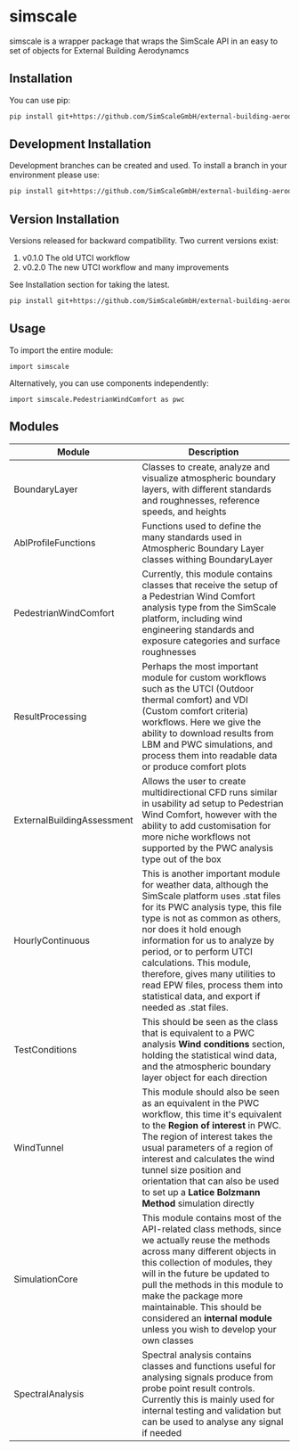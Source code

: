 
# simscale

simscale is a wrapper package that wraps the SimScale API in an easy to set of objects for External Building Aerodynamcs

## Installation

You can use pip:

```bash
pip install git+https://github.com/SimScaleGmbH/external-building-aerodynamics.git
```

## Development Installation

Development branches can be created and used. To install a branch in your environment please use:

```bash
pip install git+https://github.com/SimScaleGmbH/external-building-aerodynamics.git@branch-name
```

## Version Installation

Versions released for backward compatibility. Two current versions exist:

 1. v0.1.0 The old UTCI workflow
 2. v0.2.0 The new UTCI workflow and many improvements

See Installation section for taking the latest.

```bash
pip install git+https://github.com/SimScaleGmbH/external-building-aerodynamics.git@version-name
```

## Usage
To import the entire module:

    import simscale

Alternatively, you can use components independently:

    import simscale.PedestrianWindComfort as pwc

## Modules
| Module | Description |
|--|--|
| BoundaryLayer | Classes to create, analyze and visualize atmospheric boundary layers, with different standards and roughnesses, reference speeds, and heights |
| AblProfileFunctions | Functions used to define the many standards used in Atmospheric Boundary Layer classes withing BoundaryLayer |
| PedestrianWindComfort | Currently, this module contains classes that receive the setup of a Pedestrian Wind Comfort analysis type from the SimScale platform, including wind engineering standards and exposure categories and surface roughnesses |
| ResultProcessing | Perhaps the most important module for custom workflows such as the UTCI (Outdoor thermal comfort) and VDI (Custom comfort criteria) workflows. Here we give the ability to download results from LBM and PWC simulations, and process them into readable data or produce comfort plots |
| ExternalBuildingAssessment | Allows the user to create multidirectional CFD runs similar in usability ad setup to Pedestrian Wind Comfort, however with the ability to add customisation for more niche workflows not supported by the PWC analysis type out of the box |
| HourlyContinuous | This is another important module for weather data, although the SimScale platform uses .stat files for its PWC analysis type, this file type is not as common as others, nor does it hold enough information for us to analyze by period, or to perform UTCI calculations. This module, therefore, gives many utilities to read EPW files, process them into statistical data, and export if needed as .stat files. |
| TestConditions | This should be seen as the class that is equivalent to a PWC analysis **Wind conditions** section, holding the statistical wind data, and the atmospheric boundary layer object for each direction |
| WindTunnel | This module should also be seen as an equivalent in the PWC workflow, this time it's equivalent to the **Region of interest** in PWC. The region of interest takes the usual parameters of a region of interest and calculates the wind tunnel size position and orientation that can also be used to set up a **Latice Bolzmann Method** simulation directly|
| SimulationCore | This module contains most of the API-related class methods, since we actually reuse the methods across many different objects in this collection of modules, they will in the future be updated to pull the methods in this module to make the package more maintainable. This should be considered an **internal module** unless you wish to develop your own classes |
| SpectralAnalysis | Spectral analysis contains classes and functions useful for analysing signals produce from probe point result controls. Currently this is mainly used for internal testing and validation but can be used to analyse any signal if needed |